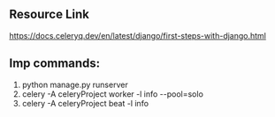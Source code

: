 ## Resource Link
https://docs.celeryq.dev/en/latest/django/first-steps-with-django.html

## Imp commands: 
1) python manage.py runserver
2) celery -A celeryProject worker -l info --pool=solo
3) celery -A celeryProject beat -l info